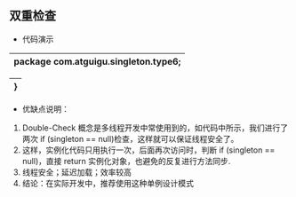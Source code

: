## 双重检查

*   代码演示

| package com.atguigu.singleton.type6; |
| --- |

| } |
| --- |

*   优缺点说明：

1.  Double-Check 概念是多线程开发中常使用到的，如代码中所示，我们进行了两次 if (singleton == null)检查，这样就可以保证线程安全了。
2.  这样，实例化代码只用执行一次，后面再次访问时，判断 if (singleton == null)，直接 return 实例化对象，也避免的反复进行方法同步.
3.  线程安全；延迟加载；效率较高
4.  结论：在实际开发中，推荐使用这种单例设计模式